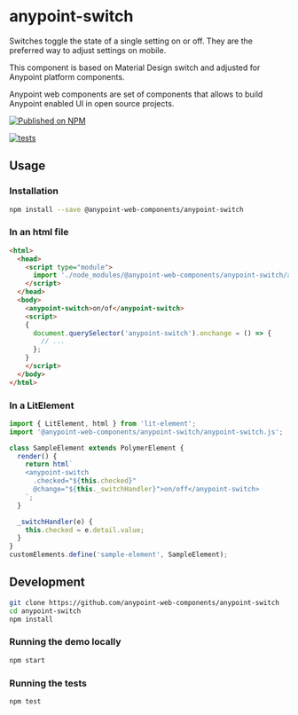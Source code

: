 # anypoint-switch

Switches toggle the state of a single setting on or off. They are the preferred way to adjust settings on mobile.

This component is based on Material Design switch and adjusted for Anypoint platform components.

Anypoint web components are set of components that allows to build Anypoint enabled UI in open source projects.

[![Published on NPM](https://img.shields.io/npm/v/@anypoint-web-components/anypoint-switch.svg)](https://www.npmjs.com/package/@anypoint-web-components/anypoint-switch)

[![tests](https://github.com/anypoint-web-components/anypoint-switch/actions/workflows/deployment.yml/badge.svg)](https://github.com/anypoint-web-components/anypoint-switch/actions/workflows/deployment.yml)

## Usage

### Installation

```sh
npm install --save @anypoint-web-components/anypoint-switch
```

### In an html file

```html
<html>
  <head>
    <script type="module">
      import './node_modules/@anypoint-web-components/anypoint-switch/anypoint-switch.js';
    </script>
  </head>
  <body>
    <anypoint-switch>on/of</anypoint-switch>
    <script>
    {
      document.querySelector('anypoint-switch').onchange = () => {
        // ...
      };
    }
    </script>
  </body>
</html>
```

### In a LitElement

```js
import { LitElement, html } from 'lit-element';
import '@anypoint-web-components/anypoint-switch/anypoint-switch.js';

class SampleElement extends PolymerElement {
  render() {
    return html`
    <anypoint-switch
      .checked="${this.checked}"
      @change="${this._switchHandler}">on/off</anypoint-switch>
    `;
  }

  _switchHandler(e) {
    this.checked = e.detail.value;
  }
}
customElements.define('sample-element', SampleElement);
```

## Development

```sh
git clone https://github.com/anypoint-web-components/anypoint-switch
cd anypoint-switch
npm install
```

### Running the demo locally

```sh
npm start
```

### Running the tests

```sh
npm test
```
